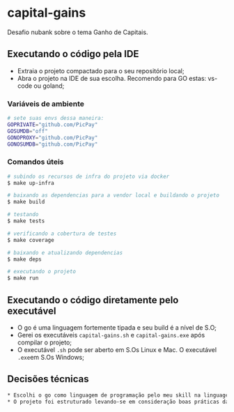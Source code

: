 # capital-gains
Desafio nubank sobre o tema Ganho de Capitais.

## Executando o código pela IDE

* Extraia o projeto compactado para o seu repositório local;
* Abra o projeto na IDE de sua escolha. Recomendo para GO estas: vs-code ou goland;

### Variáveis de ambiente
``` bash
# sete suas envs dessa maneira:
GOPRIVATE="github.com/PicPay"
GOSUMDB="off"
GONOPROXY="github.com/PicPay"
GONOSUMDB="github.com/PicPay"
```

### Comandos úteis

``` bash
# subindo os recursos de infra do projeto via docker
$ make up-infra
```

``` bash
# baixando as dependencias para a vendor local e buildando o projeto
$ make build
```

``` bash
# testando
$ make tests
```

``` bash
# verificando a cobertura de testes
$ make coverage
```

``` bash
# baixando e atualizando dependencias
$ make deps
```

``` bash
# executando o projeto
$ make run
```

## Executando o código diretamente pelo executável

* O go é uma linguagem fortemente tipada e seu build é a nível de S.O;
* Gerei os executáveis `capital-gains.sh` e `capital-gains.exe` após compilar o projeto;
* O executável `.sh` pode ser aberto em S.Os Linux e Mac. O executável `.exe`em S.Os Windows;

## Decisões técnicas
``` bash
* Escolhi o go como linguagem de programação pelo meu skill na linguagem, pela facilidade de implementação que a linguagem permite, por sua robustes e tipagem forte;
* O projeto foi estruturado levando-se em consideração boas práticas da linguagem go;
```